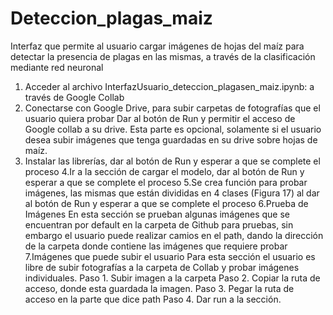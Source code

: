 # Deteccion_plagas_maiz
Interfaz que permite al usuario cargar imágenes de hojas del maíz para detectar la presencia de plagas en las mismas, a través de la clasificación mediante red neuronal


1. Acceder al archivo InterfazUsuario_deteccion_plagasen_maiz.ipynb:  a través de Google Collab
2. Conectarse con Google Drive, para subir carpetas de fotografías que el usuario quiera probar
Dar al botón de Run y permitir el acceso de Google collab a su drive.
Esta parte es opcional, solamente si el usuario desea subir imágenes que tenga guardadas en su drive sobre hojas de maíz.
3. Instalar las librerías, dar al botón de Run y esperar a que se complete el proceso
4.Ir a la sección de cargar el modelo, dar al botón de Run y esperar a que se complete el proceso
5.Se crea función para probar imágenes, las mismas que están divididas en 4 clases (Figura 17) al dar al botón de Run y esperar a que se complete el proceso
6.Prueba de Imágenes
En esta sección se prueban algunas imágenes que se encuentran por default en la carpeta de Github para pruebas, sin embargo el usuario puede realizar camios en el path, dando la dirección de la carpeta donde contiene las imágenes que requiere probar
7.Imágenes que puede subir el usuario
Para esta sección el usuario es libre de subir fotografías a la carpeta de Collab y probar imágenes individuales.
  Paso 1. Subir imagen a la carpeta	
  Paso 2. Copiar la ruta de acceso, donde esta guardada la imagen.
  Paso 3. Pegar la ruta de acceso en la parte que dice path
  Paso 4. Dar run a la sección. 

 	 


   

